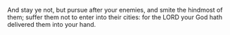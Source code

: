 And stay ye not, but pursue after your enemies, and smite the hindmost of them; suffer them not to enter into their cities: for the LORD your God hath delivered them into your hand.
